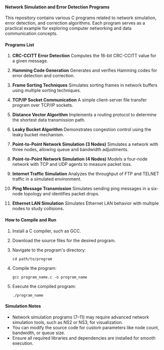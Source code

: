 #### Network Simulation and Error Detection Programs

This repository contains various C programs related to network simulation, error detection, and correction algorithms. Each program serves as a practical example for exploring computer networking and data communication concepts.

#### Programs List

1. **CRC-CCITT Error Detection**
   Computes the 16-bit CRC-CCITT value for a given message.

2. **Hamming Code Generation**
   Generates and verifies Hamming codes for error detection and correction.

3. **Frame Sorting Techniques**
   Simulates sorting frames in network buffers using multiple sorting techniques.

4. **TCP/IP Socket Communication**
   A simple client-server file transfer program over TCP/IP sockets.

5. **Distance Vector Algorithm**
   Implements a routing protocol to determine the shortest data transmission path.

6. **Leaky Bucket Algorithm**
   Demonstrates congestion control using the leaky bucket mechanism.

7. **Point-to-Point Network Simulation (3 Nodes)**
   Simulates a network with three nodes, allowing queue and bandwidth adjustments.

8. **Point-to-Point Network Simulation (4 Nodes)**
   Models a four-node network with TCP and UDP agents to measure packet loss.

9. **Internet Traffic Simulation**
   Analyzes the throughput of FTP and TELNET traffic in a simulated environment.

10. **Ping Message Transmission**
    Simulates sending ping messages in a six-node topology and identifies packet drops.

11. **Ethernet LAN Simulation**
    Simulates Ethernet LAN behavior with multiple nodes to study collisions.

#### How to Compile and Run

1. Install a C compiler, such as GCC.
2. Download the source files for the desired program.
3. Navigate to the program's directory:

   ```
   cd path/to/program
   ```
4. Compile the program:

   ```
   gcc program_name.c -o program_name
   ```
5. Execute the compiled program:

   ```
   ./program_name
   ```

#### Simulation Notes

* Network simulation programs (7–11) may require advanced network simulation tools, such as NS2 or NS3, for visualization.
* You can modify the source code for custom parameters like node count, bandwidth, or queue size.
* Ensure all required libraries and dependencies are installed for smooth execution.

